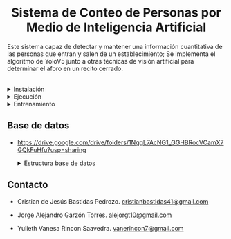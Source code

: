 # <div align="center">Sistema de Conteo de Personas por Medio de Inteligencia Artificial</div>

Este sistema capaz de detectar y mantener una información cuantitativa de las personas que entran y salen de un establecimiento; Se implementa el algoritmo de YoloV5 junto a otras técnicas de visión artificial para determinar el aforo en un recito cerrado.

<div align="center">
  <img src="./videoSalida.gif" width="50%" alt="" /></a>
</div>





<details close>
<summary>Instalación</summary>

Clonar el repositorio e intalar [requerimientos.txt](https://github.com/gitale9/contadorDePersonasIA/blob/46df5e167f3178dfff1c16b0394ab6af7d24cd25/requerimientos.txt)
en un entrono [**Python 3**](https://www.python.org/)




```bash
git clone https://github.com/gitale9/contadorDePersonasIA.git # clonar repositorio
cd contadorDePersonasIA # ir a repositorio
pip install -r requerimientos.txt  # instalar requerimientos
```
</details>

<details close>
<summary>Ejecución</summary>

Se ejemplifican 3 formas de usar el sistema

* ### Demo
   Desde la terminal ejecutar el siguiente comando
  ```bash
  Python contador_de_personas.py
  ```
    <details close>
    <summary>Tutorial demo</summary>
    
    <div align="center">
    <img src="tutorialDemo.gif" width="50%" alt="" /></a>
    </div>
    </details>
    
* ### Vídeo propio
  Para pasar al algoritmo un vídeo propio, en el repositorio clonado guardar el vídeo con el nombre de "video_test.mp4" en la carpeta "video prueba", luego ejecutar el mismo comando del demo en la terminal.
  >***Nota:*** Si el vídeo propio está en un formato diferente, se debe convertir a "mp4"

  <details close>
    <summary>Tutorial vídeo propio</summary>
    
    <div align="center">
    <img src="tutorialVideoPropio.gif" width="50%" alt="" /></a>
    </div>
    </details>
  
* ### Cámara web (detección en tiempo real)
  Con un editor de texto abrir el archivo "contador_de_personas.py" que se encentra en este repositorio y cambiar la línea 22, como sigue:
  ```bash
  cap = cv2.VideoCapture('./video_prueba/video_test.mp4') # Esta es la línea actual, la que se va a reemplazar
  cap = cv2.VideoCapture(0) # Así debe quedar la línea para la detección en tiempo real con la cámara del dispositivo
  ```

  >***Nota:*** Lo que se está haciendo es cambiar el argumento de la función por cero, también se puede cambiar por la dirección (en comillas) de un vídeo propio.
  >> Si se establece en el argumento de la función la dirección de un nuevo vídeo este debe estar en formato "mp4"

    <details close>
    <summary>Tutorial cámara web</summary>
    
    <div align="center">
    <img src="tutorialCamara.gif" width="50%" alt="" /></a>
    </div>
    </details>



  
</details>

<details close>
<summary>Entrenamiento</summary>
  
  El [entrenamiento](./Entrenamiento)
  se hace a partir una base de datos para generar un modelo de detección de personas; esto se hace con el fin de lograr mayor precisión, puesto que se entrena el algoritmo en el ambiente que se va a ejecutar, esta estrategia es una opción si se desarrolla para una tarea específica; como puede ser la determinacón del aforo en un supermercado en particular.

  
</details>

## Base de datos
* https://drive.google.com/drive/folders/1NggL7AcNG1_GGHBRocVCamX7GQkFuHfu?usp=sharing

  <details close>
  <summary>Estructura base de datos</summary>
     
  <div align="center">
    <img src="./base.png" width="40%" alt="" /></a>
  </div>
  </details>


 




## Contacto

* Cristian de Jesús Bastidas Pedrozo. cristianbastidas41@gmail.com
  
* Jorge Alejandro Garzón Torres. alejorgt10@gmail.com 

* Yulieth Vanesa Rincon Saavedra. vanerincon7@gmail.com 
